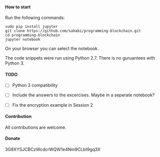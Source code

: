 #### How to start

Run the following commands:

```
sudo pip install jupyter
git clone https://github.com/sahabi/programming-blockchain.git
cd programming-blockchain
jupyter notebook
```

On your browser you can select the notebook. 

The code snippets were run using Python 2.7. There is no guruantees with Python 3.


#### TODO

- [ ] Python 3 compatibility
- [ ] Include the answers to the excercises. Maybe in a seperate notebook?
- [ ] Fix the encryption example in Session 2


#### Contribution

All contributions are welcome.


#### Donate

3G8XYSJCBCzWcdcrWQW1e4Nm9CLbt9gq3X  